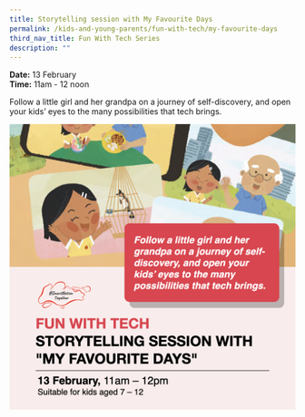 ```yaml
---
title: Storytelling session with My Favourite Days
permalink: /kids-and-young-parents/fun-with-tech/my-favourite-days
third_nav_title: Fun With Tech Series
description: ""
---
```

**Date:** 13 February
<br> **Time:** 11am - 12 noon

Follow a little girl and her grandpa on a journey of self-discovery, and open your kids’ eyes to the many possibilities that tech brings. 

![Alt text for image on Isomer site](/images/KidsStorytelling.png)